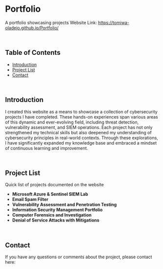 # Portfolio

A portfolio showcasing projects
Website Link: https://tomiwa-oladejo.github.io/Portfolio/

<br>

## Table of Contents
- [Introduction](#introduction)
- [Project List](#projectlist)
- [Contact](#contact)

<br>

## Introduction
I created this website as a means to showcase a collection of cybersecurity projects I have completed. These hands-on experiences span various areas of this dynamic and ever-evolving field, including threat detection, vulnerability assessment, and SIEM operations. Each project has not only strengthened my technical skills but also deepened my understanding of cybersecurity principles in real-world contexts. Through these explorations, I have significantly expanded my knowledge base and embraced a mindset of continuous learning and improvement.

<br>

## Project List
Quick list of projects documented on the website
- **Microsoft Azure & Sentinel SIEM Lab**
- **Email Spam Filter**
- **Vulnerability Assessment and Penetration Testing**
- **Information Security Management Portfolio**
- **Computer Forensics and Investigation**
- **Denial of Service Attacks with Mitigations**

<br>

## Contact
If you have any questions or comments about the project, please contact here:
